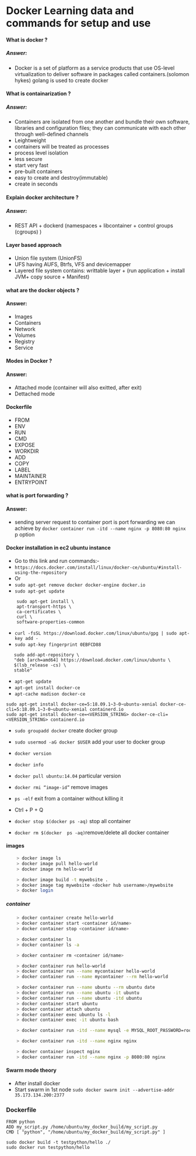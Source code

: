 # Docker Learning data and commands for setup and use
#### What is docker ?
##### Answer:
-    Docker is a set of platform as a service products that use OS-level virtualization to deliver software in packages called containers.(solomon hykes)
golang is used to create docker
    
#### What is containarization ?
##### Answer:
-    Containers are isolated from one another and bundle their own software, libraries and configuration files; they can communicate with each other through well-defined channels
- Leightweight
- containers will be treated as processes
- process level isolation
- less secure
- start very fast 
- pre-built containers
- easy to create and destroy(immutable)
- create in seconds

#### Explain docker architecture ?
##### Answer:
-  REST API + dockerd (namespaces + libcontainer + control groups (cgroups) )
#### Layer based approach
- Union file system (UnionFS)
- UFS having AUFS, Btrfs, VFS and devicemapper
- Layered file system contains: writtable layer + (run application + install JVM+ copy source + Manifest)

#### what are the docker objects ?
#### Answer:
- Images
- Containers
- Network
- Volumes
- Registry
- Service

#### Modes in Docker ?
#### Answer:
- Attached mode (container will also exitted, after exit)
- Dettached mode

#### Dockerfile 
- FROM
- ENV
- RUN
- CMD
- EXPOSE
- WORKDIR
- ADD
- COPY
- LABEL
- MAINTAINER
- ENTRYPOINT
#### what is port forwarding ?
#### Answer: 
- sending server request to container port is port forwarding we can achieve by `docker container run -itd --name nginx -p 8080:80 nginx` p option
#### Docker installation in ec2 ubuntu instance 

- Go to this link and run commands:-
- `https://docs.docker.com/install/linux/docker-ce/ubuntu/#install-using-the-repository`
- Or 
- `sudo apt-get remove docker docker-engine docker.io`
- `sudo apt-get update`
```
    sudo apt-get install \
    apt-transport-https \
    ca-certificates \
    curl \
    software-properties-common
```
- `curl -fsSL https://download.docker.com/linux/ubuntu/gpg | sudo apt-key add -`
- `sudo apt-key fingerprint 0EBFCD88`
```
   sudo add-apt-repository \
   "deb [arch=amd64] https://download.docker.com/linux/ubuntu \
   $(lsb_release -cs) \
   stable"
```
- `apt-get update`
- `apt-get install docker-ce `
- `apt-cache madison docker-ce`
```
sudo apt-get install docker-ce=5:18.09.1~3-0~ubuntu-xenial docker-ce-cli=5:18.09.1~3-0~ubuntu-xenial containerd.io
sudo apt-get install docker-ce=<VERSION_STRING> docker-ce-cli=<VERSION_STRING> containerd.io
```
- `sudo groupadd docker` create docker group
- `sudo usermod -aG docker $USER` add your user to docker group

- `docker version`
- `docker info`
- `docker pull ubuntu:14.04` particular version 
- `docker rmi “image-id”` remove images 
- `ps -elf` exit from a container without killing it 
-  Ctrl + P + Q
- `docker stop $(docker ps -aq)` stop all container 
- `docker rm $(docker  ps -aq)`remove/delete all docker container 

#### images

```bash
    > docker image ls
    > docker image pull hello-world
    > docker image rm hello-world

    > docker image build -t mywebsite .
    > docker image tag mywebsite <docker hub username>/mywebsite
    > docker login
```
##### container

```bash
    > docker container create hello-world
    > docker container start <container id/name>
    > docker container stop <container id/name>

    > docker container ls
    > docker container ls -a

    > docker container rm <container id/name>

    > docker container run hello-world
    > docker container run --name mycontainer hello-world
    > docker container run --name mycontainer --rm hello-world

    > docker container run --name ubuntu --rm ubuntu date
    > docker container run --name ubuntu -it ubuntu
    > docker container run --name ubuntu -itd ubuntu
    > docker container start ubuntu
    > docker container attach ubuntu
    > docker container exec ubuntu ls -l
    > docker container exec -it ubuntu bash

    > docker container run -itd --name mysql -e MYSQL_ROOT_PASSWORD=root  mysql

    > docker container run -itd --name nginx nginx

    > docker container inspect nginx
    > docker container run -itd --name nginx -p 8080:80 nginx
```
#### Swarm mode theory
- After install docker 
- Start swarm in 1st node `sudo docker swarm init --advertise-addr 35.173.134.200:2377`

### Dockerfile
```
FROM python
ADD my_script.py /home/ubuntu/my_docker_build/my_script.py
CMD [ "python", "/home/ubuntu/my_docker_build/my_script.py" ]

sudo docker build -t testpython/hello ./
sudo docker run testpython/hello
```